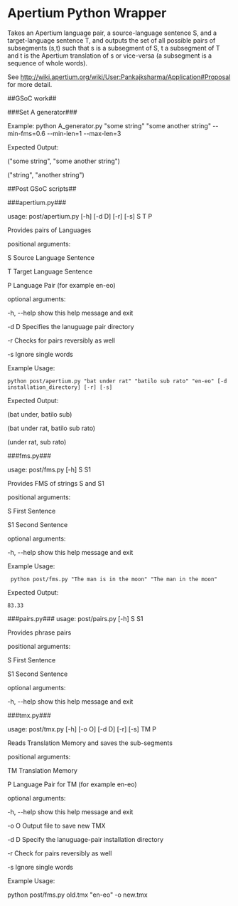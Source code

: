 Apertium Python Wrapper
======================

Takes an Apertium language pair, a source-language sentence S, and a target-language sentence T, and outputs the set of all possible pairs of subsegments (s,t) such that s is a subsegment of S, t a subsegment of T and t is the Apertium translation of s or vice-versa (a subsegment is a sequence of whole words).

See http://wiki.apertium.org/wiki/User:Pankajksharma/Application#Proposal for more detail.

##GSoC work##

###Set A generator###



Example:  python A_generator.py "some string" "some another string" --min-fms=0.6 --min-len=1 --max-len=3

Expected Output:

("some string", "some another string")

("string", "another string") 


##Post GSoC scripts##

###apertium.py###

usage: post/apertium.py [-h] [-d D] [-r] [-s] S T P

Provides pairs of Languages

positional arguments:

  S           Source Language Sentence

  T           Target Language Sentence

  P           Language Pair (for example en-eo)

optional arguments:

  -h, --help  show this help message and exit

  -d D        Specifies the lanuguage pair directory

  -r          Checks for pairs reversibly as well

  -s          Ignore single words

Example Usage:

	python post/apertium.py "bat under rat" "batilo sub rato" "en-eo" [-d installation_directory] [-r] [-s] 

Expected Output:

(bat under, batilo sub)

(bat under rat, batilo sub rato)

(under rat, sub rato)

###fms.py###

usage: post/fms.py [-h] S S1

Provides FMS of strings S and S1

positional arguments:

  S           First Sentence

  S1          Second Sentence

optional arguments:

  -h, --help  show this help message and exit

Example Usage:

	 python post/fms.py "The man is in the moon" "The man in the moon"

Expected Output:

	83.33

###pairs.py###
usage: post/pairs.py [-h] S S1

Provides phrase pairs

positional arguments:

  S           First Sentence

  S1          Second Sentence

optional arguments:

  -h, --help  show this help message and exit

###tmx.py###

usage: post/tmx.py [-h] [-o O] [-d D] [-r] [-s] TM P

Reads Translation Memory and saves the sub-segments

positional arguments:

  TM          Translation Memory

  P           Language Pair for TM (for example en-eo)

optional arguments:

  -h, --help  show this help message and exit

  -o O        Output file to save new TMX

  -d D        Specify the lanuguage-pair installation directory

  -r          Check for pairs reversibly as well

  -s          Ignore single words

Example Usage:

   python post/fms.py old.tmx "en-eo" -o new.tmx
